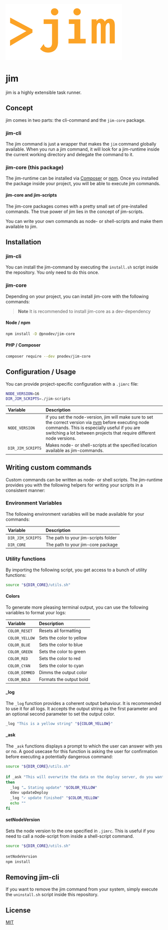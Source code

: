 
![Logo](logo.png)

# jim

jim is a highly extensible task runner.


## Concept

jim comes in two parts: the cli-command and the `jim-core` package.

### jim-cli

The jim command is just a wrapper that makes the `jim` command globally available. When you run a jim command, it will look for a jim-runtime inside the current working directory and delegate the command to it.

### jim-core (this package)

The jim-runtime can be installed via [Composer](https://getcomposer.org/) or [npm](http://npmjs.com/). Once you installed the package inside your project, you will be able to execute jim commands.

#### jim-core and jim-scripts

The jim-core packages comes with a pretty small set of pre-installed commands. The true power of jim lies in the concept of jim-scripts.

You can write your own commands as node- or shell-scripts and make them available to jim.
## Installation

### jim-cli

You can install the jim-command by executing the `install.sh` script inside the repository. You only need to do this once.

### jim-core

Depending on your project, you can install jim-core with the following commands:

> **Note**
> It is recommended to install jim-core as a dev-dependency

#### Node / npm

```bash
npm install -D @pnodev/jim-core
```

#### PHP / Composer

```bash
composer require --dev pnodev/jim-core
```

## Configuration / Usage

You can provide project-specific configuration with a `.jimrc` file:

```bash
NODE_VERSION=16
DIR_JIM_SCRIPTS=./jim-scripts
```
| Variable          | Description                                                                                                                                                                                                                                                     |
|:------------------|:----------------------------------------------------------------------------------------------------------------------------------------------------------------------------------------------------------------------------------------------------------------|
| `NODE_VERSION`    | if you set the node-version, jim will make sure to set the correct version via [nvm](https://github.com/nvm-sh/nvm) before executing node commands. This is especially useful if you are switching a lot between projects that require different node versions. |
| `DIR_JIM_SCRIPTS` | Makes node- or shell-scripts at the specified location available as jim-commands.                                                                                                                                                                               |

## Writing custom commands

Custom commands can be written as node- or shell scripts. The jim-runtime provides you with the following helpers for writing your scripts in a consistent manner:

### Environment Variables

The following environment variables will be made available for your commands:

| Variable          | Description                         |
|:------------------|:------------------------------------|
| `DIR_JIM_SCRIPTS` | The path to your jim-scripts folder |
| `DIR_CORE`        | The path to your jim-core package   |

### Utility functions

By importing the following script, you get access to a bunch of utility functions:

```bash
source "${DIR_CORE}/utils.sh"
```

#### Colors

To generate more pleasing terminal output, you can use the following variables to format your logs:

| Variable       | Description              |
|:---------------|:-------------------------|
| `COLOR_RESET`  | Resets all formatting    |
| `COLOR_YELLOW` | Sets the color to yellow |
| `COLOR_BLUE`   | Sets the color to blue   |
| `COLOR_GREEN`  | Sets the color to green  |
| `COLOR_RED`    | Sets the color to red    |
| `COLOR_CYAN`   | Sets the color to cyan   |
| `COLOR_DIMMED` | Dimms the output color   |
| `COLOR_BOLD`   | Formats the output bold  |

#### _log

The `_log` function provides a coherent output behaviour. It is recommended to use it for all logs. It accepts the output string as the first parameter and an optional second parameter to set the output color.

```bash
_log "This is a yellow string" "${COLOR_YELLOW}"
```

#### _ask

The `_ask` functions displays a prompt to which the user can answer with yes or no. A good usecase for this function is asking the user for confirmation before executing a potentially dangerous command:

```bash
source "${DIR_CORE}/utils.sh"

if _ask "This will overwrite the data on the deploy server, do you want to continue?"
then
  _log "… Stating update" "$COLOR_YELLOW"
  ddev updateDeploy
  _log "✓ update finished" "$COLOR_YELLOW"
  echo ""
fi
```

#### setNodeVersion

Sets the node version to the one specified in `.jimrc`. This is useful if you need to call a node-script from inside a shell-script command.

```bash
source "${DIR_CORE}/utils.sh"

setNodeVersion
npm install
```

## Removing jim-cli

If you want to remove the jim command from your system, simply execute the `uninstall.sh` script inside this repository.
## License

[MIT](https://choosealicense.com/licenses/mit/)


